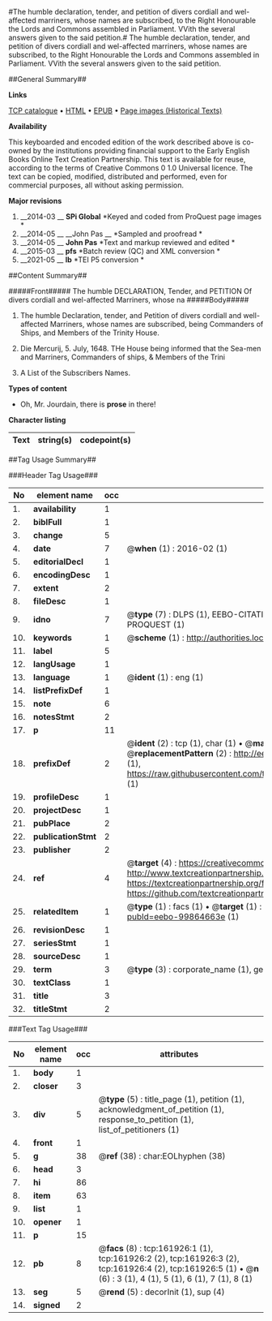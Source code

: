 #The humble declaration, tender, and petition of divers cordiall and wel-affected marriners, whose names are subscribed, to the Right Honourable the Lords and Commons assembled in Parliament. VVith the several answers given to the said petition.#
The humble declaration, tender, and petition of divers cordiall and wel-affected marriners, whose names are subscribed, to the Right Honourable the Lords and Commons assembled in Parliament. VVith the several answers given to the said petition.

##General Summary##

**Links**

[TCP catalogue](http://www.ota.ox.ac.uk/tcp/)  • 
[HTML](http://tei.it.ox.ac.uk/tcp/Texts-HTML/free/A86/A86735.html)  • 
[EPUB](http://tei.it.ox.ac.uk/tcp/Texts-EPUB/free/A86/A86735.epub) • 
[Page images (Historical Texts)](https://historicaltexts.jisc.ac.uk/eebo-99864663e)

**Availability**

This keyboarded and encoded edition of the work described above is co-owned by the
    institutions providing financial support to the Early English Books Online Text Creation
    Partnership. This text is available for reuse, according to the terms of  Creative Commons 0 1.0 Universal
    licence. The text can be copied, modified, distributed and performed, even for commercial
    purposes, all without asking permission.

**Major revisions**

1. __2014-03 __ __SPi Global__ *Keyed and coded from ProQuest page images *
1. __2014-05 __ __John Pas __ *Sampled and proofread *
1. __2014-05 __ __John Pas__ *Text and markup reviewed and edited *
1. __2015-03 __ __pfs__ *Batch review (QC) and XML conversion *
1. __2021-05 __ __lb__ *TEI P5 conversion *

##Content Summary##

#####Front#####
The humble DECLARATION, Tender, and PETITION Of divers cordiall and wel-affected Marriners, whose na
#####Body#####

1. The humble Declaration, tender, and Petition of divers cordiall and well-affected Marriners, whose names are subscribed, being Commanders of Ships, and Members of the Trinity House.

1. Die Mercurij, 5. July, 1648.
THe House being informed that the Sea-men and Marriners, Commanders of ships, & Members of the Trini
1. A List of the Subscribers Names.

**Types of content**

  * Oh, Mr. Jourdain, there is **prose** in there!

**Character listing**


|Text|string(s)|codepoint(s)|
|---|---|---|

##Tag Usage Summary##

###Header Tag Usage###

|No|element name|occ|attributes|
|---|---|---|---|
|1.|__availability__|1||
|2.|__biblFull__|1||
|3.|__change__|5||
|4.|__date__|7| @__when__ (1) : 2016-02 (1)|
|5.|__editorialDecl__|1||
|6.|__encodingDesc__|1||
|7.|__extent__|2||
|8.|__fileDesc__|1||
|9.|__idno__|7| @__type__ (7) : DLPS (1), EEBO-CITATION (1), VID (1), EEBO-PROQUEST (1), STC (2), PROQUEST (1)|
|10.|__keywords__|1| @__scheme__ (1) : http://authorities.loc.gov/ (1)|
|11.|__label__|5||
|12.|__langUsage__|1||
|13.|__language__|1| @__ident__ (1) : eng (1)|
|14.|__listPrefixDef__|1||
|15.|__note__|6||
|16.|__notesStmt__|2||
|17.|__p__|11||
|18.|__prefixDef__|2| @__ident__ (2) : tcp (1), char (1)  •  @__matchPattern__ (2) : ([0-9\-]+):([0-9IVX]+) (1), (.+) (1)  •  @__replacementPattern__ (2) : http://eebo.chadwyck.com/downloadtiff?vid=$1&page=$2 (1), https://raw.githubusercontent.com/textcreationpartnership/Texts/master/tcpchars.xml#$1 (1)|
|19.|__profileDesc__|1||
|20.|__projectDesc__|1||
|21.|__pubPlace__|2||
|22.|__publicationStmt__|2||
|23.|__publisher__|2||
|24.|__ref__|4| @__target__ (4) : https://creativecommons.org/publicdomain/zero/1.0/ (1), http://www.textcreationpartnership.org/docs/. (1), https://textcreationpartnership.org/faq/#faq05 (1), https://github.com/textcreationpartnership (1)|
|25.|__relatedItem__|1| @__type__ (1) : facs (1)  •  @__target__ (1) : https://data.historicaltexts.jisc.ac.uk/view?pubId=eebo-99864663e (1)|
|26.|__revisionDesc__|1||
|27.|__seriesStmt__|1||
|28.|__sourceDesc__|1||
|29.|__term__|3| @__type__ (3) : corporate_name (1), geographic_name (2)|
|30.|__textClass__|1||
|31.|__title__|3||
|32.|__titleStmt__|2||


###Text Tag Usage###

|No|element name|occ|attributes|
|---|---|---|---|
|1.|__body__|1||
|2.|__closer__|3||
|3.|__div__|5| @__type__ (5) : title_page (1), petition (1), acknowledgment_of_petition (1), response_to_petition (1), list_of_petitioners (1)|
|4.|__front__|1||
|5.|__g__|38| @__ref__ (38) : char:EOLhyphen (38)|
|6.|__head__|3||
|7.|__hi__|86||
|8.|__item__|63||
|9.|__list__|1||
|10.|__opener__|1||
|11.|__p__|15||
|12.|__pb__|8| @__facs__ (8) : tcp:161926:1 (1), tcp:161926:2 (2), tcp:161926:3 (2), tcp:161926:4 (2), tcp:161926:5 (1)  •  @__n__ (6) : 3 (1), 4 (1), 5 (1), 6 (1), 7 (1), 8 (1)|
|13.|__seg__|5| @__rend__ (5) : decorInit (1), sup (4)|
|14.|__signed__|2||
